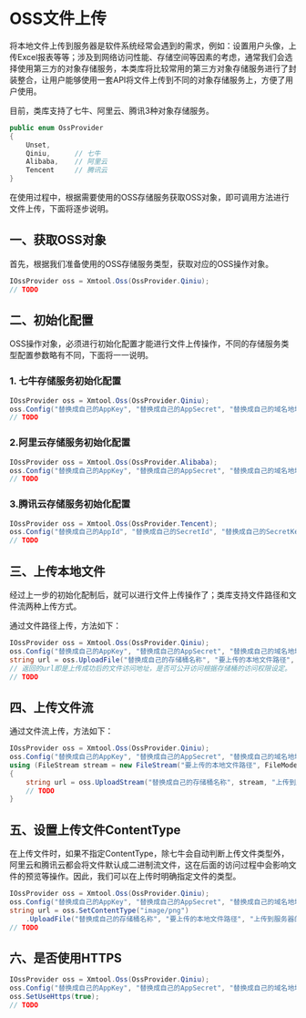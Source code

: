 # OSS文件上传

将本地文件上传到服务器是软件系统经常会遇到的需求，例如：设置用户头像，上传Excel报表等等；涉及到网络访问性能、存储空间等因素的考虑，通常我们会选择使用第三方的对象存储服务，本类库将比较常用的第三方对象存储服务进行了封装整合，让用户能够使用一套API将文件上传到不同的对象存储服务上，方便了用户使用。

目前，类库支持了七牛、阿里云、腾讯3种对象存储服务。

```c#
public enum OssProvider
{
    Unset,
    Qiniu,		// 七牛
    Alibaba,	// 阿里云
    Tencent		// 腾讯云
}
```

在使用过程中，根据需要使用的OSS存储服务获取OSS对象，即可调用方法进行文件上传，下面将逐步说明。

## 一、获取OSS对象

首先，根据我们准备使用的OSS存储服务类型，获取对应的OSS操作对象。

```c#
IOssProvider oss = Xmtool.Oss(OssProvider.Qiniu);
// TODO
```

## 二、初始化配置

OSS操作对象，必须进行初始化配置才能进行文件上传操作，不同的存储服务类型配置参数略有不同，下面将一一说明。

### 1. 七牛存储服务初始化配置

```c#
IOssProvider oss = Xmtool.Oss(OssProvider.Qiniu);
oss.Config("替换成自己的AppKey", "替换成自己的AppSecret", "替换成自己的域名地址");
// TODO
```

### 2.阿里云存储服务初始化配置

   ```c#
   IOssProvider oss = Xmtool.Oss(OssProvider.Alibaba);
   oss.Config("替换成自己的AppKey", "替换成自己的AppSecret", "替换成自己的域名地址", "替换成存储桶对应的EndPoint地址");
   // TODO
   ```

### 3.腾讯云存储服务初始化配置

```c#
IOssProvider oss = Xmtool.Oss(OssProvider.Tencent);
oss.Config("替换成自己的AppId", "替换成自己的SecretId", "替换成自己的SecretKey", "替换成自己的域名地址", "替换成存储桶对应的Region简称");
// TODO
```

## 三、上传本地文件

经过上一步的初始化配制后，就可以进行文件上传操作了；类库支持文件路径和文件流两种上传方式。

通过文件路径上传，方法如下：

```c#
IOssProvider oss = Xmtool.Oss(OssProvider.Qiniu);
oss.Config("替换成自己的AppKey", "替换成自己的AppSecret", "替换成自己的域名地址");
string url = oss.UploadFile("替换成自己的存储桶名称", "要上传的本地文件路径", "上传到服务器的文件key，如果不传将随机生成");
// 返回的url即是上传成功后的文件访问地址，是否可公开访问根据存储桶的访问权限设定。
// TODO 
```

## 四、上传文件流

通过文件流上传，方法如下：

```c#
IOssProvider oss = Xmtool.Oss(OssProvider.Qiniu);
oss.Config("替换成自己的AppKey", "替换成自己的AppSecret", "替换成自己的域名地址");
using (FileStream stream = new FileStream("要上传的本地文件路径", FileMode.Open))
{
    string url = oss.UploadStream("替换成自己的存储桶名称", stream, "上传到服务器的文件key，如果不传将随机生成");
	// TODO
}
```

## 五、设置上传文件ContentType

在上传文件时，如果不指定ContentType，除七牛会自动判断上传文件类型外，阿里云和腾讯云都会将文件默认成二进制流文件，这在后面的访问过程中会影响文件的预览等操作。因此，我们可以在上传时明确指定文件的类型。

```c#
IOssProvider oss = Xmtool.Oss(OssProvider.Qiniu);
oss.Config("替换成自己的AppKey", "替换成自己的AppSecret", "替换成自己的域名地址");
string url = oss.SetContentType("image/png")
    .UploadFile("替换成自己的存储桶名称", "要上传的本地文件路径", "上传到服务器的文件key，如果不传将随机生成");
// TODO 
```

## 六、是否使用HTTPS

```c#
IOssProvider oss = Xmtool.Oss(OssProvider.Qiniu);
oss.Config("替换成自己的AppKey", "替换成自己的AppSecret", "替换成自己的域名地址");
oss.SetUseHttps(true);
// TODO
```

